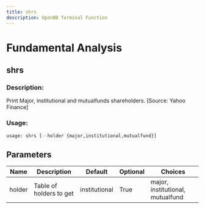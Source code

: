 ```yaml
---
title: shrs
description: OpenBB Terminal Function
---
```


# Fundamental Analysis

## shrs

### Description: 

Print Major, institutional and mutualfunds shareholders. [Source: Yahoo Finance]

### Usage: 
```python
usage: shrs [--holder {major,institutional,mutualfund}]
```

## Parameters

| Name | Description | Default | Optional | Choices |
| ---- | ----------- | ------- | -------- | ------- |
| holder | Table of holders to get | institutional | True | major, institutional, mutualfund |


